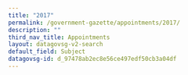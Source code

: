 ```yaml
---
title: "2017"
permalink: /government-gazette/appointments/2017/
description: ""
third_nav_title: Appointments
layout: datagovsg-v2-search
default_field: Subject
datagovsg-id: d_97478ab2ec8e56ce497edf50cb3a04df
---
```

